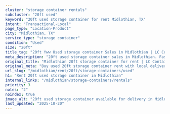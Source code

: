 ```yaml
---
cluster: "storage container rentals"
subcluster: "20ft used"
keyword: "20ft used storage container for rent Midlothian, TX"
intent: "Transactional-Local"
page_type: "Location-Product"
city: "Midlothian, TX"
service_type: "storage container"
condition: "Used"
size: "20ft"
title_tag: "20ft Yww Used storage container Sales in Midlothian | LC Container"
meta_description: "20ft used storage container sales in Midlothian. Fast delivery, competitive pricing. Serving storage containers area. Quote ID: O6D. Call (214) 524-4168 for your free quote today."
original_title: "Midlothian 20ft storage container for rent | LC Container"
original_meta: "Buy used 20ft storage container rent with local delivery in Midlothian, TX. LC Container — local Since 2003. Request a fast quote today."
url_slug: "/midlothian/rent/20ft/storage-containers/used"
h1: "Rent 20ft used storage container in Midlothian"
internal_links: "/midlothian/storage-containers/rentals"
priority: 3
notes: "2"
noindex: true
image_alt: "20ft used storage container available for delivery in Midlothian"
last_updated: "2025-10-20"
---
```


<!-- TODO: Add unique city/inventory copy, images, and internal links here. -->
